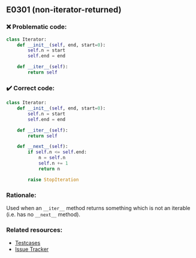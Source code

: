 ## E0301 (non-iterator-returned)

### :x: Problematic code:

```python
class Iterator:
    def __init__(self, end, start=0):
        self.n = start
        self.end = end

    def __iter__(self):
        return self
```

### :heavy_check_mark: Correct code:

```python
class Iterator:
    def __init__(self, end, start=0):
        self.n = start
        self.end = end

    def __iter__(self):
        return self

    def __next__(self):
        if self.n <= self.end:
            n = self.n
            self.n += 1
            return n

        raise StopIteration
```

### Rationale:

Used when an `__iter__` method returns something which is not an iterable
(i.e. has no `__next__` method).

### Related resources:

- [Testcases](#)
- [Issue Tracker](https://github.com/PyCQA/pylint/issues?q=is%3Aissue+%22non-iterator-returned%22+OR+%22E0301%22)
